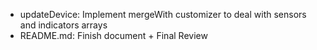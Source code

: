 - updateDevice: Implement mergeWith customizer to deal with sensors and indicators arrays
- README.md: Finish document + Final Review